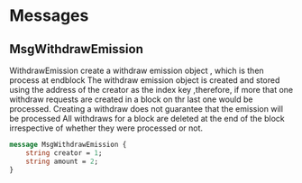 # Messages

## MsgWithdrawEmission

WithdrawEmission create a withdraw emission object , which is then process at endblock
The withdraw emission object is created and stored
using the address of the creator as the index key ,therefore, if more that one withdraw requests are created in a block on thr last one would be processed.
Creating a withdraw does not guarantee that the emission will be processed
All withdraws for a block are deleted at the end of the block irrespective of whether they were processed or not.

```proto
message MsgWithdrawEmission {
	string creator = 1;
	string amount = 2;
}
```

